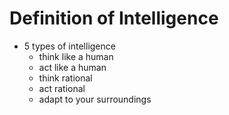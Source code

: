 # Definition of Intelligence
+ 5 types of intelligence
	+ think like a human
	+ act like a human
	+ think rational
	+ act rational
	+ adapt to your surroundings